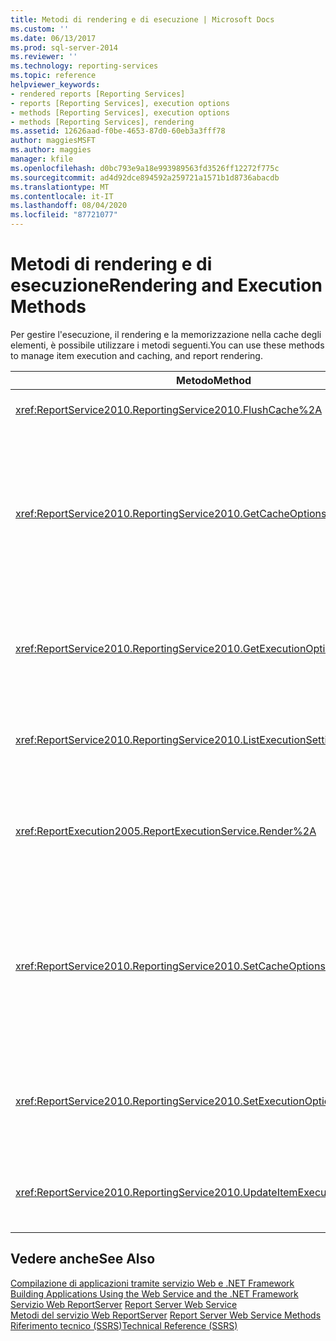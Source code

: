 ```yaml
---
title: Metodi di rendering e di esecuzione | Microsoft Docs
ms.custom: ''
ms.date: 06/13/2017
ms.prod: sql-server-2014
ms.reviewer: ''
ms.technology: reporting-services
ms.topic: reference
helpviewer_keywords:
- rendered reports [Reporting Services]
- reports [Reporting Services], execution options
- methods [Reporting Services], execution options
- methods [Reporting Services], rendering
ms.assetid: 12626aad-f0be-4653-87d0-60eb3a3fff78
author: maggiesMSFT
ms.author: maggies
manager: kfile
ms.openlocfilehash: d0bc793e9a18e993989563fd3526ff12272f775c
ms.sourcegitcommit: ad4d92dce894592a259721a1571b1d8736abacdb
ms.translationtype: MT
ms.contentlocale: it-IT
ms.lasthandoff: 08/04/2020
ms.locfileid: "87721077"
---
```

# <a name="rendering-and-execution-methods"></a><span data-ttu-id="63799-102">Metodi di rendering e di esecuzione</span><span class="sxs-lookup"><span data-stu-id="63799-102">Rendering and Execution Methods</span></span>
  <span data-ttu-id="63799-103">Per gestire l'esecuzione, il rendering e la memorizzazione nella cache degli elementi, è possibile utilizzare i metodi seguenti.</span><span class="sxs-lookup"><span data-stu-id="63799-103">You can use these methods to manage item execution and caching, and report rendering.</span></span>  
  
|<span data-ttu-id="63799-104">Metodo</span><span class="sxs-lookup"><span data-stu-id="63799-104">Method</span></span>|<span data-ttu-id="63799-105">Azione</span><span class="sxs-lookup"><span data-stu-id="63799-105">Action</span></span>|  
|------------|------------|  
|<xref:ReportService2010.ReportingService2010.FlushCache%2A>|<span data-ttu-id="63799-106">Invalida la cache per un elemento.</span><span class="sxs-lookup"><span data-stu-id="63799-106">Invalidates the cache for an item.</span></span>|  
|<xref:ReportService2010.ReportingService2010.GetCacheOptions%2A>|<span data-ttu-id="63799-107">Restituisce la configurazione della cache per un elemento e le impostazioni che indicano la scadenza della copia dell'elemento memorizzata nella cache.</span><span class="sxs-lookup"><span data-stu-id="63799-107">Returns the cache configuration for an item and the settings that describe when the cached copy of the item expires.</span></span>|  
|<xref:ReportService2010.ReportingService2010.GetExecutionOptions%2A>|<span data-ttu-id="63799-108">Restituisce l'opzione di esecuzione e le impostazioni associate per un singolo elemento.</span><span class="sxs-lookup"><span data-stu-id="63799-108">Returns the execution option and associated settings for an individual item.</span></span>|  
|<xref:ReportService2010.ReportingService2010.ListExecutionSettings%2A>|<span data-ttu-id="63799-109">Restituisce un elenco di impostazioni di esecuzione supportate.</span><span class="sxs-lookup"><span data-stu-id="63799-109">Returns a list of supported execution settings.</span></span>|  
|<xref:ReportExecution2005.ReportExecutionService.Render%2A>|<span data-ttu-id="63799-110">Elabora il report specificato e ne esegue il rendering in un formato specificato.</span><span class="sxs-lookup"><span data-stu-id="63799-110">Processes the specified report and renders it in a specified format.</span></span>|  
|<xref:ReportService2010.ReportingService2010.SetCacheOptions%2A>|<span data-ttu-id="63799-111">Configura un elemento per la memorizzazione nella cache e fornisce le impostazioni che specificano il momento in cui scade la copia memorizzata nella cache dell'elemento.</span><span class="sxs-lookup"><span data-stu-id="63799-111">Configures an item to be cached and provides settings that specify when the cached copy of the item expires.</span></span>|  
|<xref:ReportService2010.ReportingService2010.SetExecutionOptions%2A>|<span data-ttu-id="63799-112">Imposta le opzioni di esecuzione e le proprietà di esecuzione associate per un singolo elemento.</span><span class="sxs-lookup"><span data-stu-id="63799-112">Sets execution options and associated execution properties for a specified item.</span></span>|  
|<xref:ReportService2010.ReportingService2010.UpdateItemExecutionSnapshot%2A>|<span data-ttu-id="63799-113">Genera uno snapshot di esecuzione per un elemento specificato.</span><span class="sxs-lookup"><span data-stu-id="63799-113">Generates an item execution snapshot for a specified item.</span></span>|  
  
## <a name="see-also"></a><span data-ttu-id="63799-114">Vedere anche</span><span class="sxs-lookup"><span data-stu-id="63799-114">See Also</span></span>  
 <span data-ttu-id="63799-115">[Compilazione di applicazioni tramite servizio Web e .NET Framework](../net-framework/building-applications-using-the-web-service-and-the-net-framework.md) </span><span class="sxs-lookup"><span data-stu-id="63799-115">[Building Applications Using the Web Service and the .NET Framework](../net-framework/building-applications-using-the-web-service-and-the-net-framework.md) </span></span>  
 <span data-ttu-id="63799-116">[Servizio Web ReportServer](../report-server-web-service.md) </span><span class="sxs-lookup"><span data-stu-id="63799-116">[Report Server Web Service](../report-server-web-service.md) </span></span>  
 <span data-ttu-id="63799-117">[Metodi del servizio Web ReportServer](report-server-web-service-methods.md) </span><span class="sxs-lookup"><span data-stu-id="63799-117">[Report Server Web Service Methods](report-server-web-service-methods.md) </span></span>  
 [<span data-ttu-id="63799-118">Riferimento tecnico &#40;SSRS&#41;</span><span class="sxs-lookup"><span data-stu-id="63799-118">Technical Reference &#40;SSRS&#41;</span></span>](../../technical-reference-ssrs.md)  
  
  
